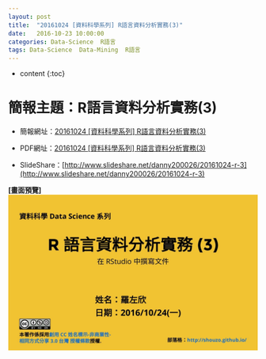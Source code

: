 ```yaml
---
layout: post
title:  "20161024 [資料科學系列] R語言資料分析實務(3)"
date:   2016-10-23 10:00:00
categories: Data-Science  R語言
tags: Data-Science  Data-Mining  R語言
---
```



* content
{:toc}


# 簡報主題：R語言資料分析實務(3)
* 簡報網址：[20161024 [資料科學系列] R語言資料分析實務(3)](https://shouzo.github.io/collections/data-science/20161024-R-doing-3.html#/)

* PDF網址：[20161024 [資料科學系列] R語言資料分析實務(3)](https://shouzo.github.io/collections/data-science/20161024-R-doing-3.pdf)

* SlideShare：[http://www.slideshare.net/danny200026/20161024-r-3](http://www.slideshare.net/danny200026/20161024-r-3)

**[畫面預覽]**
![](/assets/20161024/R-doing-3.jpg)



